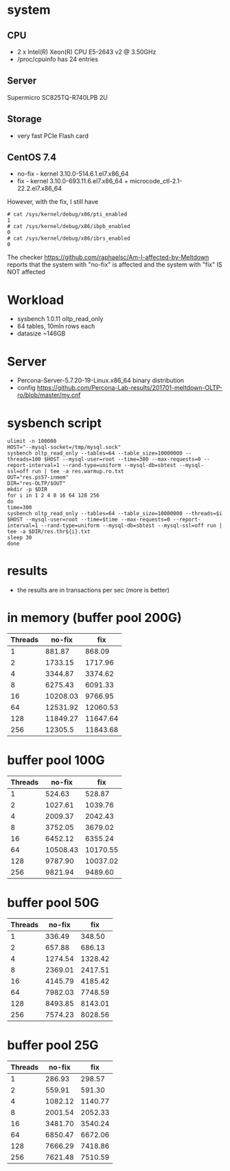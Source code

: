 # system

## CPU
* 2 x Intel(R) Xeon(R) CPU E5-2643 v2 @ 3.50GHz
* /proc/cpuinfo has 24 entries

## Server
Supermicro SC825TQ-R740LPB 2U

## Storage
* very fast PCIe Flash card

## CentOS 7.4
* no-fix - kernel 3.10.0-514.6.1.el7.x86_64
* fix - kernel 3.10.0-693.11.6.el7.x86_64 + microcode_ctl-2.1-22.2.el7.x86_64

However, with the fix, I still have
```
# cat /sys/kernel/debug/x86/pti_enabled
1
# cat /sys/kernel/debug/x86/ibpb_enabled
0
# cat /sys/kernel/debug/x86/ibrs_enabled
0
```
The checker https://github.com/raphaelsc/Am-I-affected-by-Meltdown
reports that the system with "no-fix" is affected and the system with "fix" IS NOT affected

# Workload
* sysbench 1.0.11 oltp_read_only
* 64 tables, 10mln rows each
* datasize ~146GB

# Server
* Percona-Server-5.7.20-19-Linux.x86_64 binary distribution
* config https://github.com/Percona-Lab-results/201701-meltdown-OLTP-ro/blob/master/my.cnf

# sysbench script
```
ulimit -n 100000
HOST="--mysql-socket=/tmp/mysql.sock"
sysbench oltp_read_only --tables=64 --table_size=10000000 --threads=100 $HOST --mysql-user=root --time=300 --max-requests=0 --report-interval=1 --rand-type=uniform --mysql-db=sbtest --mysql-ssl=off run | tee -a res.warmup.ro.txt
OUT="res.ps57-inmem"
DIR="res-OLTP/$OUT"
mkdir -p $DIR
for i in 1 2 4 8 16 64 128 256
do
time=300
sysbench oltp_read_only --tables=64 --table_size=10000000 --threads=$i $HOST --mysql-user=root --time=$time --max-requests=0 --report-interval=1 --rand-type=uniform --mysql-db=sbtest --mysql-ssl=off run | tee -a $DIR/res.thr${i}.txt
sleep 30
done
```


# results
* the results are in transactions per sec (more is better)

# in memory (buffer pool 200G)

| Threads | no-fix | fix |
|---------|--------|-----|
|  1 | 881.87       | 868.09 |
|  2 | 1733.15      | 1717.96 | 
|  4 | 3344.87      | 3374.62 |
|  8 | 6275.43      | 6091.33 |
|  16 | 10208.03    | 9766.95 |
|  64 | 12531.92    |   12060.53 |
|  128 | 11849.27   |   11647.64 |
|  256 | 12305.5    |   11843.68 |

# buffer pool 100G

 Threads | no-fix | fix 
---------|--------|-----
  1   | 524.63   | 528.87
  2   | 1027.61  | 1039.76
  4   | 2009.37  | 2042.43
  8   | 3752.05  | 3679.02
  16  | 6452.12  | 6355.24
  64  | 10508.43 | 10170.55
  128 | 9787.90  | 10037.02
  256 | 9821.94  | 9489.60

# buffer pool 50G

Threads | no-fix | fix 
---------|--------|-----
  1   | 336.49  | 348.50 
  2   | 657.88  | 686.13 
  4   | 1274.54 | 1328.42 
  8   | 2369.01 | 2417.51 
  16  | 4145.79 | 4185.42 
  64  | 7982.03 | 7748.59 
  128 | 8493.85 | 8143.01 
  256 | 7574.23 | 8028.56 
  
# buffer pool 25G

Threads | no-fix | fix 
---------|--------|-----
  1   | 286.93  | 298.57
  2   | 559.91  | 591.30
  4   | 1082.12 | 1140.77
  8   | 2001.54 | 2052.33
  16  | 3481.70 | 3540.24
  64  | 6850.47 | 6672.06
  128 | 7666.29 | 7418.86
  256 | 7621.48 | 7510.59

